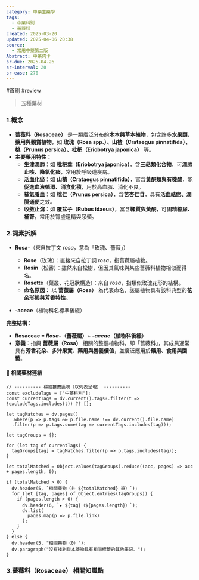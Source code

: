 ```yaml
---
category: 中藥生藥學
tags:
  - 中藥科別
  - 薔薇科
created: 2025-03-20
updated: 2025-04-06 20:38
source:
  - 常用中藥第二版
Abstract: 中藥詞卡
sr-due: 2025-04-26
sr-interval: 20
sr-ease: 270
---
```

#首刷 #review 
> 五種藥材

### 1.概念
- **薔薇科（Rosaceae）** 是一類廣泛分布的**木本與草本植物**，包含許多**水果類、藥用與觀賞植物**，如 **玫瑰（Rosa spp.）、山楂（Crataegus pinnatifida）、桃（Prunus persica）、枇杷（Eriobotrya japonica）** 等。  
- **主要藥用特性：**  
  - **生津潤肺**：如 **枇杷葉（Eriobotrya japonica）**，含**三萜類化合物**，可**潤肺止咳、降氣化痰**，常用於呼吸道疾病。  
  - **活血化瘀**：如 **山楂（Crataegus pinnatifida）**，富含**黃酮類與有機酸**，能**促進血液循環、消食化積**，用於高血脂、消化不良。  
  - **補氣養血**：如 **桃仁（Prunus persica）**，含**苦杏仁苷**，具有**活血祛瘀、潤腸通便**之效。  
  - **收斂止瀉**：如 **覆盆子（Rubus idaeus）**，富含**鞣質與黃酮**，可**固精縮尿、補腎**，常用於腎虛遺精與尿頻。

### 2.詞素拆解
- **Rosa-**（來自拉丁文 *rosa*，意為「玫瑰、薔薇」）  
  - **Rose**（玫瑰）：直接來自拉丁詞 *rosa*，指薔薇屬植物。  
  - **Rosin**（松香）：雖然來自松樹，但因其氣味與某些薔薇科植物相似而得名。  
  - **Rosette**（葉叢、花冠狀構造）：來自 *rosa*，指類似玫瑰花形的結構。  
  - **命名原因：** 以 **薔薇屬（Rosa）** 為代表命名，該屬植物具有該科典型的**花朵形態與芳香特性**。  

- **-aceae**（植物科名標準後綴）  

**完整結構：**

- **Rosaceae = *Rosa-*（薔薇屬）+ *-aceae*（植物科後綴）**  
- **意義**：指與 **薔薇屬（Rosa）** 相關的整個植物科，即「薔薇科」，其成員通常具有**芳香花朵、多汁果實、藥用與營養價值**，並廣泛應用於**藥用、食用與園藝**。  
#### 📌 相關藥材連結



```dataviewjs
// ---------- 標籤推薦區塊（以列表呈現） ----------
const excludeTags = ["中藥科別"];
const currentTags = dv.current().tags?.filter(t => !excludeTags.includes(t)) ?? [];

let tagMatches = dv.pages()
  .where(p => p.tags && p.file.name !== dv.current().file.name)
  .filter(p => p.tags.some(tag => currentTags.includes(tag)));

let tagGroups = {};

for (let tag of currentTags) {
  tagGroups[tag] = tagMatches.filter(p => p.tags.includes(tag));
}

let totalMatched = Object.values(tagGroups).reduce((acc, pages) => acc + pages.length, 0);

if (totalMatched > 0) {
  dv.header(5, `相關藥物（共 ${totalMatched} 筆）`);
  for (let [tag, pages] of Object.entries(tagGroups)) {
    if (pages.length > 0) {
      dv.header(6, `▸ ${tag}（${pages.length}）`);
      dv.list(
        pages.map(p => p.file.link)
      );
    }
  }
} else {
  dv.header(5, "相關藥物（0）");
  dv.paragraph("沒有找到與本藥物具有相同標籤的其他筆記。");
}
````


### 3.薔薇科（Rosaceae） 相關知識點




